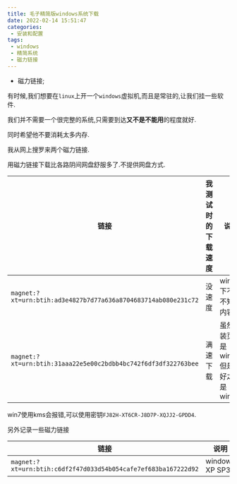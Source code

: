 ```yaml
---
title: 毛子精简版windows系统下载
date: 2022-02-14 15:51:47
categories:
 - 安装和配置
tags:
 - windows
 - 精简系统
 - 磁力链接
---
```


* 磁力链接;

<!-- more -->

有时候,我们想要在`linux`上开一个`windows`虚拟机,而且是常驻的,让我们挂一些软件.

我们并不需要一个很完整的系统,只需要到达**又不是不能用**的程度就好.

同时希望他不要消耗太多内存.

我从网上搜罗来两个磁力链接.

用磁力链接下载比各路阴间网盘舒服多了.不提供网盘方式.

| 链接 | 我测试时的下载速度 | 说明 |
| --- | --- | --- |
| `magnet:?xt=urn:btih:ad3e4827b7d77a636a8704683714ab080e231c72` | 没速度 | win10,下不动不知道内容 |
| `magnet:?xt=urn:btih:31aaa22e5e00c2bdbb4bc742f6df3df322763bee` | 满速下载 | 虽然安装页面是win8,但是装好之后是win7 |

win7使用kms会报错,可以使用密钥`FJ82H-XT6CR-J8D7P-XQJJ2-GPDD4`.

另外记录一些磁力链接

| 链接 | 说明 |
| --- | --- |
| `magnet:?xt=urn:btih:c6df2f47d033d54b054cafe7ef683ba167222d92` | windows XP SP3 |